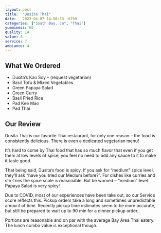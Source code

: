 ```yaml
---
layout: post
title:  "Dusita Thai"
date:   2023-04-07 14:56:53 -0700
categories: ["South Bay, Ca", "Thai"]
yumminess: 60
quality: 14
value: 8
service: 7
ambiance: 4
---
```


## What We Ordered
* Dusita’s Kao Soy – (request vegetarian)
* Basil Tofu & Mixed Vegetables
* Green Papaya Salad
* Green Curry
* Basil Fried Rice
* Pad Kee Mao
* Pad Thai

## Our Review
Dusita Thai is our favorite Thai restaurant, for only one reason – the food is consistently delicious. There is even a dedicated vegetarian menu!

It’s hard to come by Thai food that has so much flavor that even if you get them at low levels of spice, you feel no need to add any sauce to it to make it taste good.

That being said, Dusita’s food is spicy. If you ask for “medium” spice level, they’ll ask “have you tried our Medium before?”. For dishes like curries and stir-fries the spice scale is reasonable. But be warned – “medium” level Papaya Salad is very spicy!

Due to COVID, most of our experiences have been take out, so our Service score reflects this. Pickup orders take a long and sometimes unpredictable amount of time. Recently pickup time estimates seem to be more accurate, but still be prepared to wait up to 90 min for a dinner pickup order.

Portions are reasonable and on par with the average Bay Area Thai eatery. The lunch combo value is exceptional though.
